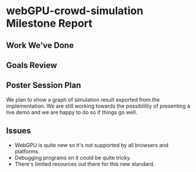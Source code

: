 # webGPU-crowd-simulation Milestone Report

## Work We've Done



## Goals Review



## Poster Session Plan

We plan to show a graph of simulation result exported from the implementation. We are still working towards the possiblility of presenting a live demo and we are happy to do so if things go well.

## Issues

- WebGPU is quite new so it's not supported by all browsers and platforms.
- Debugging programs on it could be quite tricky.
- There's limited resources out there for this new standard.